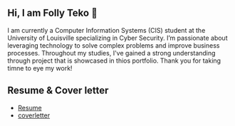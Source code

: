 ## Hi, I am Folly Teko 👋

I am currently a Computer Information Systems (CIS) student at the University of Louisville specializing in Cyber Security. I’m passionate about leveraging technology to solve complex problems and improve business processes. Throughout my studies, I've gained a strong understanding through project that is showcased in thios portfolio. Thank you for taking timne to eye my work!

## Resume & Cover letter
<ul dir="auto">
<li><a href="https://github.com/fpteko/Resume.git">Resume</a></li>
<li><a href="">coverletter</a></li>
</ul>



<!-- 
**fpteko/fpteko** is a ✨ _special_ ✨ repository because its `README.md` (this file) appears on your GitHub profile.

Here are some ideas to get you started:

- 🔭 I’m currently working on ...
- 🌱 I’m currently learning ...
- 👯 I’m looking to collaborate on ...
- 🤔 I’m looking for help with ...
- 💬 Ask me about ...
- 📫 How to reach me: ...
- 😄 Pronouns: ...
- ⚡ Fun fact: ...
-->
